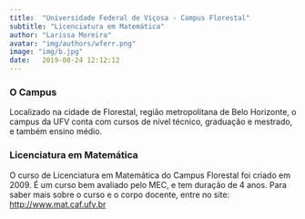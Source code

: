 ```yaml
---
title:  "Universidade Federal de Viçosa - Campus Florestal"
subtitle: "Licenciatura em Matemática"
author: "Larissa Moreira"
avatar: "img/authors/wferr.png"
image: "img/b.jpg"
date:   2019-08-24 12:12:12
---
```


### O Campus
Localizado na cidade de Florestal, região metropolitana de Belo Horizonte, o campus da UFV conta com cursos de nível técnico, graduação e mestrado, e também ensino médio.

### Licenciatura em Matemática
O curso de Licenciatura em Matemática do Campus Florestal foi criado em 2009. É um curso bem avaliado pelo MEC, e tem duração de 4 anos. Para saber mais sobre o curso e o corpo docente, entre no site: <a href="http://www.mat.caf.ufv.br" target="_blank">http://www.mat.caf.ufv.br</a>

